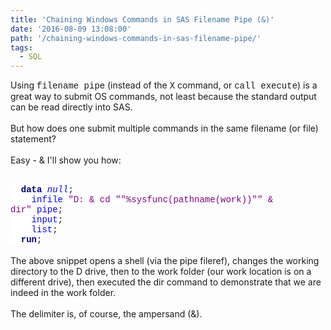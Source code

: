 ```yaml
---
title: 'Chaining Windows Commands in SAS Filename Pipe (&)'
date: '2016-08-09 13:08:00'
path: '/chaining-windows-commands-in-sas-filename-pipe/'
tags:
  - SQL
---
```


Using <span style="font-family: &quot;courier new&quot; , &quot;courier&quot; , monospace;">filename pip</span>e (instead of the <span style="font-family: &quot;courier new&quot; , &quot;courier&quot; , monospace;">X</span> command, or <span style="font-family: &quot;courier new&quot; , &quot;courier&quot; , monospace;">call execute</span>) is a great way to submit OS commands, not least because the standard output can be read directly into SAS.<br /><br />But how does one submit multiple commands in the same filename (or file) statement?<br /><br />Easy - &amp; I'll show you how:<br /><br /><div style="margin-bottom: 0.0001pt;"><b><span style="background: white; color: navy; font-family: &quot;courier new&quot;;">&nbsp; data</span></b><span style="background: white; font-family: &quot;courier new&quot;;"> </span><span style="background: white; color: blue; font-family: &quot;courier new&quot;;">_null_</span><span style="background: white; font-family: &quot;courier new&quot;;">; </span></div><div style="margin-bottom: 0.0001pt;"><span style="background: white; font-family: &quot;courier new&quot;;">&nbsp; &nbsp;&nbsp;</span><span style="background: white; color: blue; font-family: &quot;courier new&quot;;">infile</span><span style="background: white; font-family: &quot;courier new&quot;;">&nbsp;<span style="color: purple;">"D: &amp; cd ""%sysfunc(pathname(work))"" &amp; dir"&nbsp;</span></span><span style="background: white; color: blue; font-family: &quot;courier new&quot;;">pipe</span><span style="background-color: white; font-family: &quot;courier new&quot;;">;</span></div><div style="margin-bottom: 0.0001pt;"><span style="background: white; font-family: &quot;courier new&quot;;">&nbsp; &nbsp;&nbsp;</span><span style="background: white; color: blue; font-family: &quot;courier new&quot;;">input</span><span style="background: white; font-family: &quot;courier new&quot;;">; </span></div><div style="margin-bottom: 0.0001pt;"><span style="background: white; font-family: &quot;courier new&quot;;">&nbsp; &nbsp;&nbsp;</span><span style="background: white; color: blue; font-family: &quot;courier new&quot;;">list</span><span style="background: white; font-family: &quot;courier new&quot;;">;</span></div><div><b><span style="background: white; color: navy; font-family: &quot;courier new&quot;;">&nbsp; run</span></b><span style="background: white; font-family: &quot;courier new&quot;;">;</span></div><br />The above snippet opens a shell (via the pipe fileref), changes the working directory to the D drive, then to the work folder (our work location is on a different drive), then executed the dir command to demonstrate that we are indeed in the work folder.<br /><br />The delimiter is, of course, the ampersand (&amp;).
